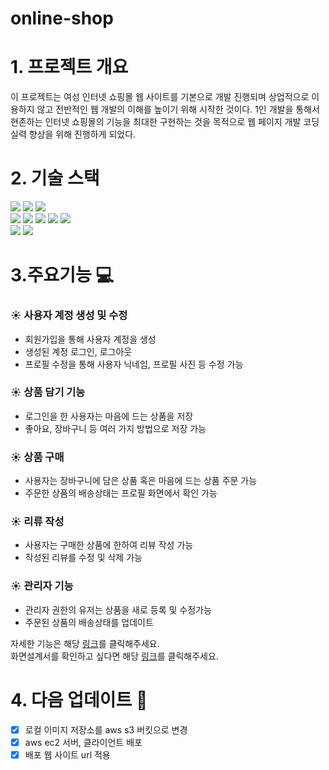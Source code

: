 # online-shop

# 1. 프로젝트 개요
이 프로젝트는 여성 인터넷 쇼핑몰 웹 사이트를 기본으로 개발 진행되며 상업적으로 이용하지 않고 전반적인 웹 개발의 이해를 높이기 위해 시작한 것이다.
1인 개발을 통해서 현존하는 인터넷 쇼핑몰의 기능을 최대한 구현하는 것을 목적으로 웹 페이지 개발 코딩 실력 향상을 위해 진행하게 되었다.



# 2. 기술 스택

<div style={display: 'flex'}>
  <img src="https://img.shields.io/badge/Node.js-339933?style=for-the-badge&logo=Node.js&logoColor=white">
  <img src="https://img.shields.io/badge/Express-000000?style=for-the-badge&logo=Express&logoColor=white">
  <img src="https://img.shields.io/badge/MongoDB-47A248?style=for-the-badge&logo=MongoDB&logoColor=white">
</div>
<div style={display: 'flex'}>
  <img src="https://img.shields.io/badge/CSS3-1572B6?style=for-the-badge&logo=Express&logoColor=white">
  <img src="https://img.shields.io/badge/HTML5-E34F26?style=for-the-badge&logo=Express&logoColor=white">
  <img src="https://img.shields.io/badge/JavaScript-F7DF1E?style=for-the-badge&logo=JavaScript&logoColor=white">
  <img src="https://img.shields.io/badge/TypeScript-3178C6?style=for-the-badge&logo=TypeScript&logoColor=white">
  <img src="https://img.shields.io/badge/Next.js-000000?style=for-the-badge&logo=Next.js&logoColor=white">
</div>
<div style={display: 'flex'}>
  <img src="https://img.shields.io/badge/GitHub-181717?style=for-the-badge&logo=GitHub&logoColor=white">
  <img src="https://img.shields.io/badge/AWS S3-569A31?style=for-the-badge&logo=Amazon S3&logoColor=white">
</div>



# 3.주요기능 :computer:
### :sunny: 사용자 계정 생성 및 수정
- 회원가입을 통해 사용자 계정을 생성
- 생성된 계정 로그인, 로그아웃
- 프로필 수정을 통해 사용자 닉네임, 프로필 사진 등 수정 가능

### :sunny: 상품 담기 기능
- 로그인을 한 사용자는 마음에 드는 상품을 저장
- 좋아요, 장바구니 등 여러 가지 방법으로 저장 가능

### :sunny: 상품 구매
- 사용자는 장바구니에 담은 상품 혹은 마음에 드는 상품 주문 가능
- 주문한 상품의 배송상태는 프로필 화면에서 확인 가능

### :sunny: 리류 작성
- 사용자는 구매한 상품에 한하여 리뷰 작성 가능
- 작성된 리뷰를 수정 및 삭제 가능

### :sunny: 관리자 기능
- 관리자 권한의 유저는 상품을 새로 등록 및 수정가능
- 주문된 상품의 배송상태를 업데이트

자세한 기능은 해당 [링크](https://docs.google.com/presentation/d/1YVXrlAsAW4Gnq5_Ei3MVjYumWakKSC7tnccBu6Twus0/edit?usp=sharing)를 클릭해주세요. <br />
화면설계서를 확인하고 싶다면 해당 [링크](https://docs.google.com/presentation/d/1lqBBX0RLJ0iQNehNoJ3FCF2Lbl057L4YfKKwcS4XekY/edit?usp=sharing)를 클릭해주세요.

# 4. 다음 업데이트 📃
- [x] 로컬 이미지 저장소를 aws s3 버킷으로 변경
- [x] aws ec2 서버, 클라이언트 배포
- [x] 배포 웹 사이트 url 적용
